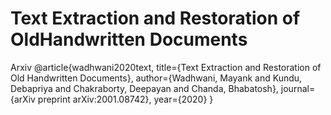 # Text Extraction and Restoration of OldHandwritten Documents

<a src='https://arxiv.org/pdf/2001.08742.pdf'>Arxiv</a>
@article{wadhwani2020text, title={Text Extraction and Restoration of Old Handwritten Documents}, author={Wadhwani, Mayank and Kundu, Debapriya and Chakraborty, Deepayan and Chanda, Bhabatosh}, journal={arXiv preprint arXiv:2001.08742}, year={2020} }

